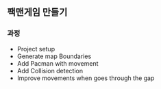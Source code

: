 ## 팩맨게임 만들기

### 과정

- Project setup
- Generate map Boundaries
- Add Pacman with movement
- Add Collision detection
- Improve movements when goes through the gap
